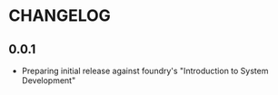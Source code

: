 # CHANGELOG

## 0.0.1
- Preparing initial release against foundry's "Introduction to System Development"
